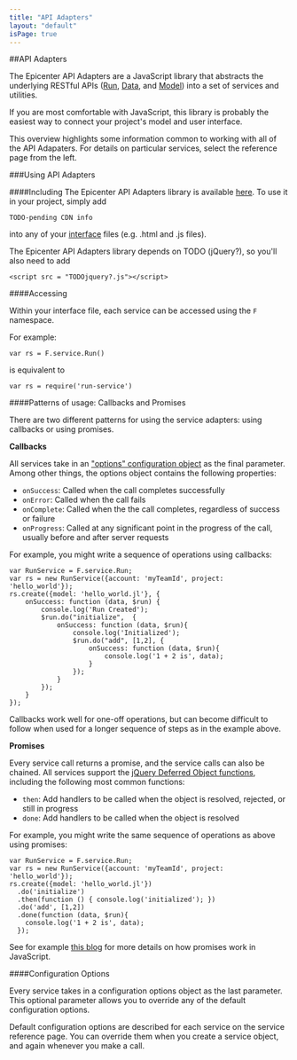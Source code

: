 ```yaml
---
title: "API Adapters"
layout: "default"
isPage: true
---
```


##API Adapters

The Epicenter API Adapters are a JavaScript library that abstracts the underlying RESTful APIs ([Run](../aggregate_run_api/), [Data](../data_api/), and [Model](../model_apis/)) into a set of services and utilities. 

If you are most comfortable with JavaScript, this library is probably the easiest way to connect your project's model and user interface.

This overview highlights some information common to working with all of the API Adapaters. For details on particular services, select the reference page from the left.

###Using API Adapters

####Including
The Epicenter API Adapters library is available [here](TODO). To use it in your project, simply add

	TODO-pending CDN info
	
into any of your [interface](../creating_your_interface/) files (e.g. .html and .js files). 

The Epicenter API Adapters library depends on TODO (jQuery?), so you'll also need to add

	<script src = "TODOjquery?.js"></script>


####Accessing

Within your interface file, each service can be accessed using the `F` namespace. 

For example:

	var rs = F.service.Run()
	
is equivalent to

	var rs = require('run-service')


####Patterns of usage: Callbacks and Promises

There are two different patterns for using the service adapters: using callbacks or using promises.

**Callbacks**

All services take in an ["options" configuration object](#configuration) as the final parameter. Among other things, the options object contains the following properties:

* `onSuccess`: Called when the call completes successfully
* `onError`: Called when the call fails
* `onComplete`: Called when the the call completes, regardless of success or failure
* `onProgress`: Called at any significant point in the progress of the call, usually before and after server requests

For example, you might write a sequence of operations using callbacks:

	var RunService = F.service.Run; 
	var rs = new RunService({account: 'myTeamId', project: 'hello_world'});
	rs.create({model: 'hello_world.jl'}, {
	    onSuccess: function (data, $run) {
	        console.log('Run Created');
	        $run.do("initialize",  {
	            onSuccess: function (data, $run){
	                console.log('Initialized');
	                $run.do("add", [1,2], {
	                    onSuccess: function (data, $run){
	                        console.log('1 + 2 is', data);
	                    }
	                });
	            }
	        });
	    }
	});	

Callbacks work well for one-off operations, but can become difficult to follow when used for a longer sequence of steps as in the example above.

**Promises**

Every service call returns a promise, and the service calls can also be chained. All services support the [jQuery Deferred Object functions](http://api.jquery.com/category/deferred-object/), including the following most common functions: 

* `then`: Add handlers to be called when the object is resolved, rejected, or still in progress
* `done`: Add handlers to be called when the object is resolved

For example, you might write the same sequence of operations as above using promises:

	var RunService = F.service.Run; 
	var rs = new RunService({account: 'myTeamId', project: 'hello_world'});
	rs.create({model: 'hello_world.jl'})
	  .do('initialize')
      .then(function () { console.log('initialized'); })
      .do('add', [1,2])
      .done(function (data, $run){
        console.log('1 + 2 is', data);
      });

See for example [this blog](http://blog.parse.com/2013/01/29/whats-so-great-about-javascript-promises/) for more details on how promises work in JavaScript.


<a name="configuration"></a>
####Configuration Options

Every service takes in a configuration options object as the last parameter. This optional parameter allows you to override any of the default configuration options.

Default configuration options are described for each service on the service reference page. You can override them when you create a service object, and again whenever you make a call. 


<!-- TODO -->
<!--
<a name="filters"></a>
####Filters and Operation Modifiers

Many of the service methods take an optional `filters` parameter. 

<a name="paging"></a>
####Paging 

Limit, paging, etc. ... 

-->